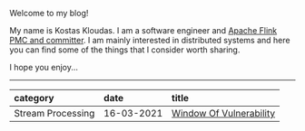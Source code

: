 Welcome to my blog!

My name is Kostas Kloudas. I am a software engineer and [Apache Flink](https://flink.apache.org/) [PMC and committer](https://flink.apache.org/community.html#people). I am mainly interested in distributed systems and here you can find some of the things that I consider worth sharing.

I hope you enjoy...

--------------------

| category | date | title |
|:-----|:-----|:------|
| Stream Processing | 16-03-2021 | [Window Of Vulnerability](https://github.com/kl0u/blog/blob/main/posts/window-of-vulnerability.md) |
